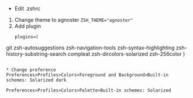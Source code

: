 * Edit .zshrc
1. Change theme to agnoster `ZSH_THEME="agnoster"`
2. Add plugin 
   ```
   plugins=(
  git zsh-autosuggestions zsh-navigation-tools zsh-syntax-highlighting zsh-history-substring-search compleat zsh-dircolors-solarized zsh-256color
)
   ```

* Change preference
Preferences>Profiles>Colors>Foreground and Background>Built-in schemes: Solarized dark

Preferences>Profiles>Colors>Palette>Built-in schemes: Solarized
